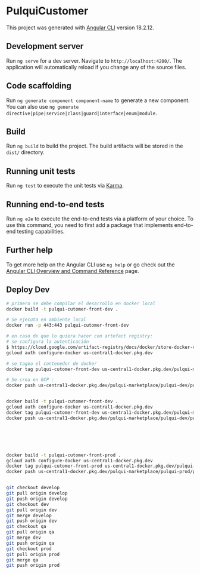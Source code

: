 # PulquiCustomer

This project was generated with [Angular CLI](https://github.com/angular/angular-cli) version 18.2.12.

## Development server

Run `ng serve` for a dev server. Navigate to `http://localhost:4200/`. The application will automatically reload if you change any of the source files.

## Code scaffolding

Run `ng generate component component-name` to generate a new component. You can also use `ng generate directive|pipe|service|class|guard|interface|enum|module`.

## Build

Run `ng build` to build the project. The build artifacts will be stored in the `dist/` directory.

## Running unit tests

Run `ng test` to execute the unit tests via [Karma](https://karma-runner.github.io).

## Running end-to-end tests

Run `ng e2e` to execute the end-to-end tests via a platform of your choice. To use this command, you need to first add a package that implements end-to-end testing capabilities.

## Further help

To get more help on the Angular CLI use `ng help` or go check out the [Angular CLI Overview and Command Reference](https://angular.dev/tools/cli) page.



## Deploy Dev

```bash
# primero se debe compilar el desarrollo en docker local 
docker build -t pulqui-cutomer-front-dev .   

# Se ejecuta en ambiente local 
docker run -p 443:443 pulqui-cutomer-front-dev

# en caso de que lo quiera hacer con artefact registry:
# se configura la autenticación 
$ https://cloud.google.com/artifact-registry/docs/docker/store-docker-container-images#auth
gcloud auth configure-docker us-central1-docker.pkg.dev

# se tagea el contenedor de docker
docker tag pulqui-cutomer-front-dev us-central1-docker.pkg.dev/pulqui-marketplace/pulqui-dev/pulqui-cutomer-front-dev

# Se crea en GCP :
docker push us-central1-docker.pkg.dev/pulqui-marketplace/pulqui-dev/pulqui-cutomer-front-dev


docker build -t pulqui-cutomer-front-dev .
gcloud auth configure-docker us-central1-docker.pkg.dev
docker tag pulqui-cutomer-front-dev us-central1-docker.pkg.dev/pulqui-marketplace/pulqui-dev/pulqui-cutomer-front-dev
docker push us-central1-docker.pkg.dev/pulqui-marketplace/pulqui-dev/pulqui-cutomer-front-dev






docker build -t pulqui-cutomer-front-prod .
gcloud auth configure-docker us-central1-docker.pkg.dev
docker tag pulqui-cutomer-front-prod us-central1-docker.pkg.dev/pulqui-marketplace/pulqui-prod/pulqui-cutomer-front-prod
docker push us-central1-docker.pkg.dev/pulqui-marketplace/pulqui-prod/pulqui-cutomer-front-prod


git checkout develop
git pull origin develop 
git push origin develop
git checkout dev
git pull origin dev
git merge develop 
git push origin dev
git checkout qa
git pull origin qa
git merge dev
git push origin qa
git checkout prod
git pull origin prod
git merge qa
git push origin prod
